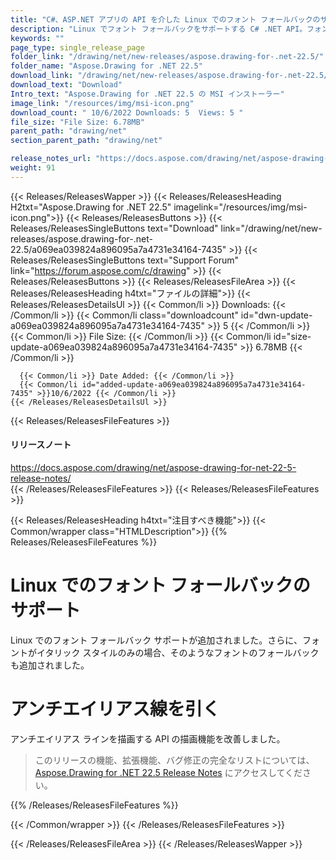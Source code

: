 ```yaml
---
title: "C#、ASP.NET アプリの API を介した Linux でのフォント フォールバックのサポート"
description: "Linux でフォント フォールバックをサポートする C# .NET API。フォントがイタリック スタイルのみの場合、そのようなフォントのフォールバックも利用できます。アンチエイリアス ラインを描画する機能。"
keywords: ""
page_type: single_release_page
folder_link: "/drawing/net/new-releases/aspose.drawing-for-.net-22.5/"
folder_name: "Aspose.Drawing for .NET 22.5"
download_link: "/drawing/net/new-releases/aspose.drawing-for-.net-22.5/a069ea039824a896095a7a4731e34164-7435"
download_text: "Download"
Intro_text: "Aspose.Drawing for .NET 22.5 の MSI インストーラー"
image_link: "/resources/img/msi-icon.png"
download_count: " 10/6/2022 Downloads: 5  Views: 5 "
file_size: "File Size: 6.78MB"
parent_path: "drawing/net"
section_parent_path: "drawing/net"

release_notes_url: "https://docs.aspose.com/drawing/net/aspose-drawing-for-net-22-5-release-notes/"
weight: 91
---
```


{{< Releases/ReleasesWapper >}}
{{< Releases/ReleasesHeading H2txt="Aspose.Drawing for .NET 22.5" imagelink="/resources/img/msi-icon.png">}}
{{< Releases/ReleasesButtons >}}
{{< Releases/ReleasesSingleButtons text="Download" link="/drawing/net/new-releases/aspose.drawing-for-.net-22.5/a069ea039824a896095a7a4731e34164-7435" >}}
{{< Releases/ReleasesSingleButtons text="Support Forum" link="https://forum.aspose.com/c/drawing" >}}
{{< Releases/ReleasesButtons >}}
{{< Releases/ReleasesFileArea >}}
{{< Releases/ReleasesHeading h4txt="ファイルの詳細">}}
{{< Releases/ReleasesDetailsUl >}}
{{< Common/li >}} Downloads: {{< /Common/li >}}
{{< Common/li class="downloadcount" id="dwn-update-a069ea039824a896095a7a4731e34164-7435" >}} 5 {{< /Common/li >}}
{{< Common/li >}} File Size: {{< /Common/li >}}
{{< Common/li id="size-update-a069ea039824a896095a7a4731e34164-7435" >}} 6.78MB {{< /Common/li >}}

      {{< Common/li >}} Date Added: {{< /Common/li >}}
      {{< Common/li id="added-update-a069ea039824a896095a7a4731e34164-7435" >}}10/6/2022 {{< /Common/li >}}
    {{< /Releases/ReleasesDetailsUl >}}

{{< Releases/ReleasesFileFeatures >}}
<h4>リリースノート</h4><div><a href='https://docs.aspose.com/drawing/net/aspose-drawing-for-net-22-5-release-notes/'>https://docs.aspose.com/drawing/net/aspose-drawing-for-net-22-5-release-notes/</a></div>
{{< /Releases/ReleasesFileFeatures >}}
{{< Releases/ReleasesFileFeatures >}}

{{< Releases/ReleasesHeading h4txt="注目すべき機能">}}
{{< Common/wrapper class="HTMLDescription">}}
{{% Releases/ReleasesFileFeatures %}}

# Linux でのフォント フォールバックのサポート

Linux でのフォント フォールバック サポートが追加されました。さらに、フォントがイタリック スタイルのみの場合、そのようなフォントのフォールバックも追加されました。

# アンチエイリアス線を引く

アンチエイリアス ラインを描画する API の描画機能を改善しました。

> このリリースの機能、拡張機能、バグ修正の完全なリストについては、[Aspose.Drawing for .NET 22.5 Release Notes](https://docs.aspose.com/drawing/net/aspose-drawing-for-net-22-5-release-notes/) にアクセスしてください。

{{% /Releases/ReleasesFileFeatures %}}

{{< /Common/wrapper >}}
{{< /Releases/ReleasesFileFeatures >}}

{{< /Releases/ReleasesFileArea >}}
{{< /Releases/ReleasesWapper >}}

